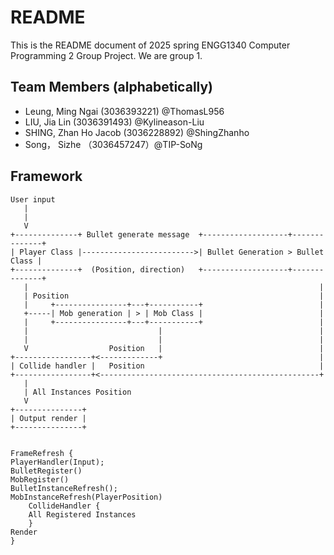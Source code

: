 # README

This is the README document of 2025 spring ENGG1340 Computer Programming 2 Group Project. We are group 1.


## Team Members (alphabetically)

- Leung, Ming Ngai (3036393221) @ThomasL956
- LIU, Jia Lin (3036391493) @Kylineason-Liu
- SHING, Zhan Ho Jacob (3036228892) @ShingZhanho
- Song， Sizhe （3036457247）@TIP-SoNg

## Framework

```
User input
   |
   |
   V
+--------------+ Bullet generate message  +-------------------+--------------+
| Player Class |------------------------->| Bullet Generation > Bullet Class |
+--------------+  (Position, direction)   +-------------------+--------------+
   |                                                                 |
   | Position                                                        |
   |     +----------------+---+-----------+                          |
   +-----| Mob generation | > | Mob Class |                          |
   |     +----------------+---+-----------+                          |
   |                             |                                   |
   |                             |                                   |
   V                  Position   |                                   |
+-----------------+<-------------+                                   |
| Collide handler |   Position                                       |
+-----------------+<-------------------------------------------------+
   |
   | All Instances Position
   V
+---------------+
| Output render |
+---------------+


FrameRefresh {
PlayerHandler(Input);
BulletRegister()
MobRegister()
BulletInstanceRefresh();
MobInstanceRefresh(PlayerPosition)
	CollideHandler {
	All Registered Instances
	}
Render
}
```
